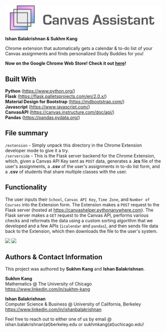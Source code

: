<img src="https://github.com/SukhmKang/canvas-assistant/blob/main/Screenshots/CanvasAssistantNavbar.png" width="600">

**Ishan Balakrishnan & Sukhm Kang**

Chrome extension that automatically gets a calendar &amp; to-do list of your Canvas assignments and finds personalized Study Buddies for you!

**Now on the Google Chrome Web Store! Check it out [here](https://chrome.google.com/webstore/detail/canvas-assistant/ikabnodlfakajogmdoojofebcejmjlll?hl=en-US)!**

## Built With

**Python** (https://www.python.org/) \
**Flask** (https://flask.palletsprojects.com/en/2.0.x/) \
**Material Design for Bootstrap** (https://mdbootstrap.com/) \
**Javascript** (https://www.javascript.com/) \
**CanvasAPI** (https://canvas.instructure.com/doc/api/) \
**Pandas** (https://pandas.pydata.org/)

## File summary

```/extension``` - Simply unpack this directory in the Chrome Extension developer mode to give it a try. \
```/serverside``` - This is the Flask server backend for the Chrome Extension, which, given a Canvas API Key sent as ```POST``` data, generates a **.ics** file of the user's assignments, a **.csv** of the user's assignments in to-do list form, and a **.csv** of students that share multiple classes with the user. 

## Functionality

The user inputs their ```School```, ```Canvas API Key```, ```Time Zone```, and ```Number of Courses``` into the Extension form. The Extension makes a ```POST``` request to the Flask server (hosted at https://canvashelper.pythonanywhere.com). The Flask server makes a ```GET``` request to the Canvas API, performs various checks and reformats the data using a custom sorting algorithm that we developed and a few APIs (```icalendar``` and ```pandas```), and then sends file data back to the Extension, which then downloads the file to the user's system.

<img src="https://github.com/SukhmKang/canvas-assistant/blob/main/Screenshots/ezgif.com-gif-maker%20(4).gif" width="600">

<img src="https://github.com/SukhmKang/canvas-assistant/blob/main/Screenshots/Screen%20Shot%202022-03-21%20at%202.53.09%20PM.png" width="600">

## Authors & Contact Information

This project was authored by **Sukhm Kang** and **Ishan Balakrishnan**.

**Sukhm Kang**\
Mathematics @ The University of Chicago\
https://www.linkedin.com/in/sukhm-kang


**Ishan Balakrishnan**\
Computer Science & Business @ University of California, Berkeley\
https://www.linkedin.com/in/ishanbalakrishnan

Feel free to reach out to either one of us by email @ ishan.balakrishnan(at)berkeley.edu or sukhmkang(at)uchicago.edu! 
